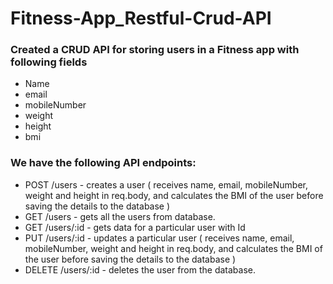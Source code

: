 # Fitness-App_Restful-Crud-API

### Created a CRUD API for storing users in a Fitness app with following fields
- Name
- email
- mobileNumber
- weight
- height
- bmi

### We have the following API endpoints: 

- POST /users  - creates a user ( receives name, email, mobileNumber, weight and height in req.body, and calculates the BMI of the user before saving the details to the database )
- GET /users  - gets all the users from database.
- GET /users/:id  - gets data for a particular user with Id
- PUT /users/:id  - updates a particular user ( receives name, email, mobileNumber, weight and height in req.body, and calculates the BMI of the user before saving the details to the database )
- DELETE /users/:id - deletes the user from the database.
